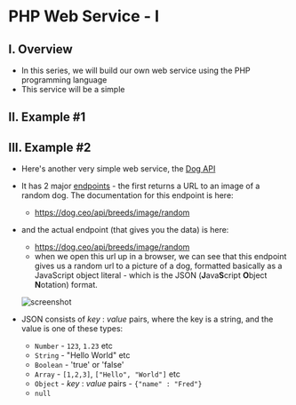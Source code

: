 # PHP Web Service - I

## I. Overview

- In this series, we will build our own web service using the PHP programming language
- This service will be a simple 


## II. Example #1 


## III. Example #2
- Here's another very simple web service, the [Dog API](https://dog.ceo/dog-api/)
- It has 2 major [endpoints](https://rapidapi.com/blog/api-glossary/endpoint/) - the first returns a URL to an image of a random dog. The documentation for this endpoint is here: 
  - https://dog.ceo/api/breeds/image/random
- and the actual endpoint (that gives you the data) is here:
  - https://dog.ceo/api/breeds/image/random
  - when we open this url up in a browser, we can see that this endpoint gives us a random url to a picture of a dog, formatted basically as a JavaScript object literal - which is the JSON (**J**ava**S**cript **O**bject **N**otation) format.
  
  ![screenshot](./_images/php-web-service-1.jpg)
  
 - JSON consists of *key* : *value* pairs, where the key is a string, and the value is one of these types: 
   - `Number`  - `123`, `1.23` etc
   - `String` - "Hello World" etc
   - `Boolean` - 'true' or 'false'
   - `Array` - `[1,2,3]`, `["Hello", "World"]` etc
   - `Object` -  *key* : *value* pairs - `{"name" : "Fred"}`
   - `null`
